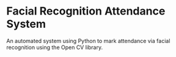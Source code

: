 # Facial Recognition Attendance System

An automated system using Python to mark attendance via facial recognition using the Open CV library.
